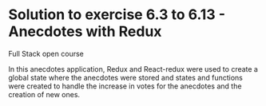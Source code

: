 # Solution to exercise 6.3 to 6.13 - Anecdotes with Redux
Full Stack open course

In this anecdotes application, Redux and React-redux were used to create a global state where the anecdotes were stored and states and functions were created to handle the increase in votes for the anecdotes and the creation of new ones.